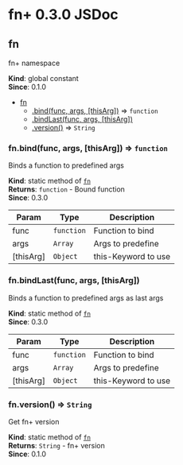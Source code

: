 # fn+ 0.3.0 JSDoc
<a name="fn"></a>

## fn
fn+ namespace

**Kind**: global constant  
**Since**: 0.1.0  

* [fn](#fn)
    * [.bind(func, args, [thisArg])](#fn.bind) ⇒ <code>function</code>
    * [.bindLast(func, args, [thisArg])](#fn.bindLast)
    * [.version()](#fn.version) ⇒ <code>String</code>

<a name="fn.bind"></a>

### fn.bind(func, args, [thisArg]) ⇒ <code>function</code>
Binds a function to predefined args

**Kind**: static method of <code>[fn](#fn)</code>  
**Returns**: <code>function</code> - Bound function  
**Since**: 0.3.0  

| Param | Type | Description |
| --- | --- | --- |
| func | <code>function</code> | Function to bind |
| args | <code>Array</code> | Args to predefine |
| [thisArg] | <code>Object</code> | this-Keyword to use |

<a name="fn.bindLast"></a>

### fn.bindLast(func, args, [thisArg])
Binds a function to predefined args as last args

**Kind**: static method of <code>[fn](#fn)</code>  
**Since**: 0.3.0  

| Param | Type | Description |
| --- | --- | --- |
| func | <code>function</code> | Function to bind |
| args | <code>Array</code> | Args to predefine |
| [thisArg] | <code>Object</code> | this-Keyword to use |

<a name="fn.version"></a>

### fn.version() ⇒ <code>String</code>
Get fn+ version

**Kind**: static method of <code>[fn](#fn)</code>  
**Returns**: <code>String</code> - fn+ version  
**Since**: 0.1.0  
